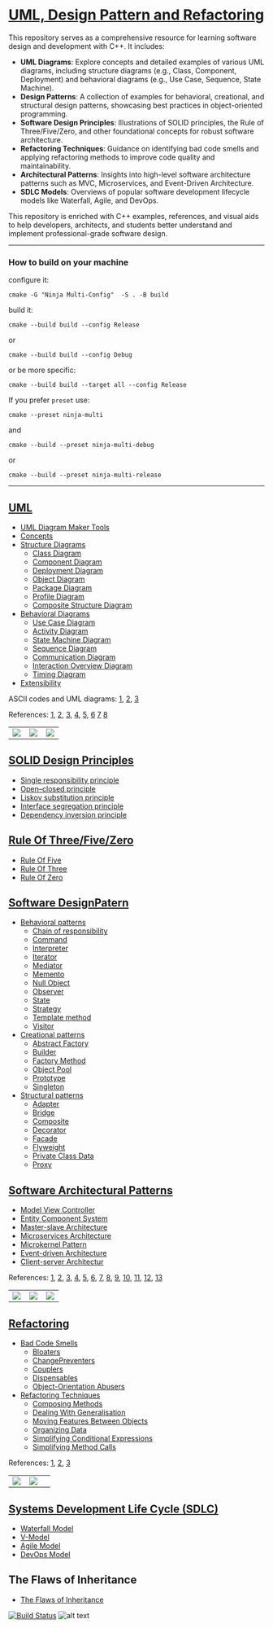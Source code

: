 # [UML, Design Pattern and Refactoring](#)

This repository serves as a comprehensive resource for learning software design and development with C++. It includes:

- **UML Diagrams**: Explore concepts and detailed examples of various UML diagrams, including structure diagrams (e.g., Class, Component, Deployment) and behavioral diagrams (e.g., Use Case, Sequence, State Machine).  
- **Design Patterns**: A collection of examples for behavioral, creational, and structural design patterns, showcasing best practices in object-oriented programming.  
- **Software Design Principles**: Illustrations of SOLID principles, the Rule of Three/Five/Zero, and other foundational concepts for robust software architecture.  
- **Refactoring Techniques**: Guidance on identifying bad code smells and applying refactoring methods to improve code quality and maintainability.  
- **Architectural Patterns**: Insights into high-level software architecture patterns such as MVC, Microservices, and Event-Driven Architecture.  
- **SDLC Models**: Overviews of popular software development lifecycle models like Waterfall, Agile, and DevOps.

This repository is enriched with C++ examples, references, and visual aids to help developers, architects, and students better understand and implement professional-grade software design.

---
### How to build on your machine 
configure it:

```
cmake -G "Ninja Multi-Config"  -S . -B build
```

build it:

```
cmake --build build --config Release
```

or 

```
cmake --build build --config Debug
```

or be more specific:

```
cmake --build build --target all --config Release
```

If you prefer `preset` use:

```
cmake --preset ninja-multi
```
and 

```
cmake --build --preset ninja-multi-debug
```
or 
```
cmake --build --preset ninja-multi-release
```

---
## [UML](#) 
- [UML Diagram Maker Tools](docs/UML/Concepts/README.md) 
- [Concepts](docs/UML/Concepts) 
- [Structure Diagrams](docs/UML/StructureDiagrams/)
   * [Class Diagram](docs/UML/StructureDiagrams/ClassDiagram/README.md)
   * [Component Diagram](docs/UML/StructureDiagrams/ComponentDiagram)
   * [Deployment Diagram](docs/UML/StructureDiagrams/DeploymentDiagram)
   * [Object Diagram](docs/UML/StructureDiagrams/ObjectDiagram)
   * [Package Diagram](docs/UML/StructureDiagrams/PackageDiagram)
   * [Profile Diagram](docs/UML/StructureDiagrams/ProfileDiagram)
   * [Composite Structure Diagram](UML/StructureDiagrams/CompositeStructureDiagram)
- [Behavioral Diagrams](docs/UML/BehavioralDiagrams)
   * [Use Case Diagram](docs/UML/BehavioralDiagrams/UseCaseDiagram)
   * [Activity Diagram](docs/UML/BehavioralDiagrams/ActivityDiagram)
   * [State Machine Diagram](docs/UML/BehavioralDiagrams/StateMachineDiagram)
   * [Sequence Diagram](docs/UML/BehavioralDiagrams/SequenceDiagram)
   * [Communication Diagram](docs/UML/BehavioralDiagrams/CommunicationDiagram)
   * [Interaction Overview Diagram](docs/UML/BehavioralDiagrams/InteractionOverviewDiagram)
   * [Timing Diagram](docs/UML/BehavioralDiagrams/TimingDiagram)
- [Extensibility](docs/UML/Extensibility)


ASCII codes and UML diagrams:
	[1](http://www.plantuml.com/plantuml/umla/),
	[2](https://www.alt-codes.net/), 
	[3](https://yaytext.com/)

References:
	[1](https://cppcodetips.wordpress.com/2013/12/23/uml-class-diagram-explained-with-c-samples/), 
	[2](https://www.learncpp.com/cpp-tutorial/10-1-object-relationships/), 
	[3](https://www.wikiwand.com/en/Class_diagram),
	[4](https://www.uml-diagrams.org/),
	[5](https://www.visual-paradigm.com/guide/uml-unified-modeling-language/uml-class-diagram-tutorial/),
	[6](https://www.ibm.com/support/knowledgecenter/SS8PJ7_9.7.0/com.ibm.xtools.modeler.doc/topics/cdepend.html)
	[7](http://www.cs.sjsu.edu/~pearce/modules/lectures/oop/basics/interfaces.htm)
	[8](https://martinfowler.com/bliki/BallAndSocket.html)

    
|   |   |   |
|---|---|---|
|<a target="_blank"  href="https://www.amazon.com/gp/product/0596009828/ref=as_li_tl?ie=UTF8&camp=1789&creative=9325&creativeASIN=0596009828&linkCode=as2&tag=rosdev09-20&linkId=2690ec967b66a97892f0dc164b3451cb"><img border="0" src="images/Learning_UML_2.0__A_Pragmatic_Introduction_to_UML.jpg" ></a><img src="//ir-na.amazon-adsystem.com/e/ir?t=rosdev09-20&l=am2&o=1&a=0596009828" width="1" height="1" border="0" alt="" style="border:none !important; margin:0px !important;" />|<a target="_blank"  href="https://www.amazon.com/gp/product/0321321278/ref=as_li_tl?ie=UTF8&camp=1789&creative=9325&creativeASIN=0321321278&linkCode=as2&tag=rosdev09-20&linkId=daa19c0aab2d0a02aa6877635026ccc3"><img border="0" src="images/UML_2_and_the_Unified_Process__Practical_Object-Oriented_Analysis_and_Design_(2nd_Edition).jpg" ></a><img src="//ir-na.amazon-adsystem.com/e/ir?t=rosdev09-20&l=am2&o=1&a=0321321278" width="1" height="1" border="0" alt="" style="border:none !important; margin:0px !important;" />|<a target="_blank"  href="https://www.amazon.com/gp/product/0321193687/ref=as_li_tl?ie=UTF8&camp=1789&creative=9325&creativeASIN=0321193687&linkCode=as2&tag=rosdev09-20&linkId=657a0bf853a4191b25a2d6a8d8c44d95"><img border="0" src="images/UML_Distilled__A_Brief_Guide_to_the_Standard_Object_Modeling_Language.jpg" ></a><img src="//ir-na.amazon-adsystem.com/e/ir?t=rosdev09-20&l=am2&o=1&a=0321193687" width="1" height="1" border="0" alt="" style="border:none !important; margin:0px !important;" />


## [SOLID Design Principles](SOLID)  
- [Single responsibility principle](SOLID/SingleResponsibilityPrinciple)  
- [Open–closed principle](SOLID/OpenClosedPrinciple)  
- [Liskov substitution principle](SOLID/LiskovSubstitutionPrinciple)  
- [Interface segregation principle](SOLID/InterfaceSegregationPrinciple)  
- [Dependency inversion principle](SOLID/DependencyInjection)  

## [Rule Of Three/Five/Zero](RuleOfThreeFiveZero)
- [Rule Of Five](RuleOfThreeFiveZero/src/rule_of_five.cpp)  
- [Rule Of Three](RuleOfThreeFiveZero/src/rule_of_three.cpp)  
- [Rule Of Zero](RuleOfThreeFiveZero/src/rule_of_zero.cpp)  

## [Software DesignPatern](#) 
- [Behavioral patterns](docs/DesignPatern/Behavioral/README.md)
  * [Chain of responsibility](docs/DesignPatern/Behavioral/ChainOfResponsibility.md)  
  * [Command](docs/DesignPatern/Behavioral/Command.md)  
  * [Interpreter](docs/DesignPatern/Behavioral/Interpreter.md)  
  * [Iterator](docs/DesignPatern/Behavioral/Iterator.dm)  
  * [Mediator](docs/DesignPatern/Behavioral/Mediator.md)  
  * [Memento](docs/DesignPatern/Behavioral/Memento.md)  
  * [Null Object](docs/DesignPatern/Behavioral/NullObject.md)  
  * [Observer](docs/DesignPatern/Behavioral/Observer.md)  
  * [State](docs/DesignPatern/Behavioral/State.md)  
  * [Strategy](docs/DesignPatern/Behavioral/Strategy.md)  
  * [Template method](docs/DesignPatern/Behavioral/TemplateMethod.md)  
  * [Visitor](docs/DesignPatern/Behavioral/Visitor.md)  
- [Creational patterns](docs/DesignPatern/Creational/README.md)
  * [Abstract Factory](docs/DesignPatern/Creational/AbstractFactoryMethod.md)  
  * [Builder](docs/DesignPatern/Creational/Builder.md)  
  * [Factory Method](docs/DesignPatern/Creational/FactoryMethod.md)  
  * [Object Pool](docs/DesignPatern/Creational/ObjectPool.md)  
  * [Prototype](docs/DesignPatern/Creational/Prototype.md)  
  * [Singleton](docs/DesignPatern/Creational/Singleton.md)  
- [Structural patterns](docs/DesignPatern/Structural/README.md)
  * [Adapter](docs/DesignPatern/Structural/Adapter.md)  
  * [Bridge](docs/DesignPatern/Structural/Bridge.md)  
  * [Composite](docs/DesignPatern/Structural/Composite.md)  
  * [Decorator](docs/DesignPatern/Structural/Decorator.md)  
  * [Facade](docs/DesignPatern/Structural/Facade.md)  
  * [Flyweight](docs/DesignPatern/Structural/Flyweight.md)  
  * [Private Class Data](docs/DesignPatern/Structural/PrivateClassData.md)  
  * [Proxy](docs/DesignPatern/Structural/Proxy.md)  

## [Software Architectural Patterns](#)
- [Model View Controller](SoftwareArchitecturalPatterns/ModelViewController/src/student_model_view_controller.cpp)
- [Entity Component System](SoftwareArchitecturalPatterns/EntityComponentSystem/README.md)
- [Master-slave Architecture](SoftwareArchitecturalPatterns/#)
- [Microservices Architecture](SoftwareArchitecturalPatterns/#)
- [Microkernel Pattern](SoftwareArchitecturalPatterns/#)
- [Event-driven Architecture](SoftwareArchitecturalPatterns/#)
- [Client-server Architectur](SoftwareArchitecturalPatterns/#)



References:
	[1](https://en.wikibooks.org/wiki/C%2B%2B_Programming/Code/Design_Patterns), 
	[2](https://sourcemaking.com/design_patterns/),
	[3](https://refactoring.guru/), 
	[4](https://cpppatterns.com/), 
	[5](https://www.youtube.com/playlist?list=PLrhzvIcii6GNjpARdnO4ueTUAVR9eMBpc),
	[6](https://www.bogotobogo.com/DesignPatterns/),
	[7](https://www.growingwiththeweb.com/p/explore.html?t=Design%20pattern),
	[8](https://www.tutorialspoint.com/design_pattern/),
	[9](http://simpletechtalks.com/tag/design-patterns/),
	[10](http://www.vishalchovatiya.com/iterator-design-pattern-in-modern-cpp/),
	[11](https://cppcodetips.wordpress.com/category/design-pattern/),
	[12](https://caiorss.github.io/C-Cpp-Notes/cpp-design-patterns.html),
	[13](https://readthedocs.org/projects/cpp-design-patterns/downloads/pdf/latest/)

|   |   |   |
|---|---|---|
|<a target="_blank"  href="https://www.amazon.com/gp/product/0201633612/ref=as_li_tl?ie=UTF8&camp=1789&creative=9325&creativeASIN=0201633612&linkCode=as2&tag=rosdev09-20&linkId=175fc3c33d5c7f359af5401c1250f192"><img border="0" src="images/Design_Patterns._Elements_of_Reusable_Object-Oriented_Software.jpg" ></a><img src="//ir-na.amazon-adsystem.com/e/ir?t=rosdev09-20&l=am2&o=1&a=0201633612" width="1" height="1" border="0" alt="" style="border:none !important; margin:0px !important;" />|<a target="_blank"  href="https://www.amazon.com/gp/product/0596007124/ref=as_li_tl?ie=UTF8&camp=1789&creative=9325&creativeASIN=0596007124&linkCode=as2&tag=rosdev09-20&linkId=76b4256e75432f557909a43e0a9de1a2"><img border="0" src="images/Head_First_Design_Patterns_(A_Brain_Friendly_Guide).jpg" ></a><img src="//ir-na.amazon-adsystem.com/e/ir?t=rosdev09-20&l=am2&o=1&a=0596007124" width="1" height="1" border="0" alt="" style="border:none !important; margin:0px !important;" />|<a target="_blank"  href="https://www.amazon.com/gp/product/1484236025/ref=as_li_tl?ie=UTF8&camp=1789&creative=9325&creativeASIN=1484236025&linkCode=as2&tag=rosdev09-20&linkId=974576fff321c67154d6bc7299956ef0"><img border="0" src="images/Design_Patterns_in_Modern_C++__Reusable_Approaches_for_Object-Oriented_Software_Design.jpg" ></a><img src="//ir-na.amazon-adsystem.com/e/ir?t=rosdev09-20&l=am2&o=1&a=1484236025" width="1" height="1" border="0" alt="" style="border:none !important; margin:0px !important;" />|

## [Refactoring](#) 
- [Bad Code Smells](Refactoring/BadCodeSmells)
  * [Bloaters](Refactoring/BadCodeSmells/Bloaters)
  * [ChangePreventers](Refactoring/BadCodeSmells/ChangePreventers)
  * [Couplers](Refactoring/BadCodeSmells/Couplers)
  * [Dispensables](Refactoring/BadCodeSmells/Dispensables)
  * [Object-Orientation Abusers](Refactoring/BadCodeSmells/Object-OrientationAbusers)
- [Refactoring Techniques](#)
  * [Composing Methods](Refactoring/RefactoringTechniques/ComposingMethods)
  * [Dealing With Generalisation](Refactoring/RefactoringTechniques/DealingWithGeneralisation)
  * [Moving Features Between Objects](Refactoring/RefactoringTechniques/MovingFeaturesBetweenObjects)
  * [Organizing Data](Refactoring/RefactoringTechniques/OrganizingData)
  * [Simplifying Conditional Expressions](Refactoring/RefactoringTechniques/SimplifyingConditionalExpressions)
  * [Simplifying Method Calls](Refactoring/RefactoringTechniques/SimplifyingMethodCalls)

References: [1](https://refactoring.guru/refactoring), [2](https://sourcemaking.com/refactoring), [3](https://www.refactoring.com/)

|   |   |   |
|---|---|---|
|<a target="_blank"  href="https://www.amazon.com/gp/product/0132350882/ref=as_li_tl?ie=UTF8&camp=1789&creative=9325&creativeASIN=0132350882&linkCode=as2&tag=rosdev09-20&linkId=949bad73dc39e53caf1caf849ad0f565"><img border="0" src="images/Refactoring_Improving_the_Design_of_Existing_Code_Martin_Fowler.jpg" ></a><img src="//ir-na.amazon-adsystem.com/e/ir?t=rosdev09-20&l=am2&o=1&a=0132350882" width="1" height="1" border="0" alt="" style="border:none !important; margin:0px !important;" />|<a target="_blank"  href="https://www.amazon.com/gp/product/B07XGR7QQD/ref=as_li_tl?ie=UTF8&camp=1789&creative=9325&creativeASIN=B07XGR7QQD&linkCode=as2&tag=rosdev09-20&linkId=44172741182e66512df744aa85f17756"><img border="0" src="images/Clean_Code_A_Handbook_of_Agile_Software_Craftsmanship_Robert_C._Martin.jpg" ></a><img src="//ir-na.amazon-adsystem.com/e/ir?t=rosdev09-20&l=am2&o=1&a=B07XGR7QQD" width="1" height="1" border="0" alt="" style="border:none !important; margin:0px !important;" />|   |


## [Systems Development Life Cycle (SDLC)](#)
- [Waterfall Model](SDLC/README.md#--1-waterfall-model--)  
- [V-Model](SDLC/README.md#--2-v-model--)  
- [Agile Model](SDLC/README.md#--4-agile-model--)  
- [DevOps Model](SDLC/README.md#--9-devops-model--)  



## The Flaws of Inheritance
- [The Flaws of Inheritance](docs/the_flaws_of_inheritance.md)

[![Build Status](https://travis-ci.com/behnamasadi/software_engineering.svg?branch=master)](https://travis-ci.com/behnamasadi/software_engineering)
![alt text](https://img.shields.io/badge/license-BSD-blue.svg)


